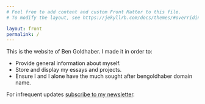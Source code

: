 ```yaml
---
# Feel free to add content and custom Front Matter to this file.
# To modify the layout, see https://jekyllrb.com/docs/themes/#overriding-theme-defaults

layout: front
permalink: /
---
```

This is the website of Ben Goldhaber. I made it in order to:

- Provide general information about myself.
- Store and display my essays and projects.
- Ensure I and I alone have the much sought after bengoldhaber domain name.

For infrequent updates [subscribe to my newsletter](https://tinyletter.com/BenGoldhaber).